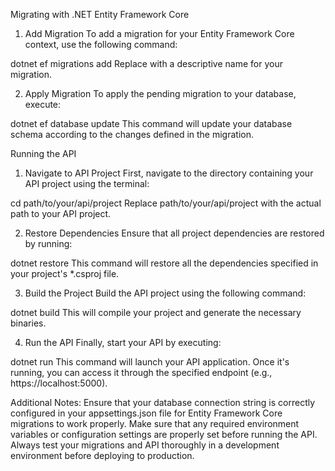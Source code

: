 Migrating with .NET Entity Framework Core
1. Add Migration
To add a migration for your Entity Framework Core context, use the following command:

dotnet ef migrations add <MigrationName>
Replace <MigrationName> with a descriptive name for your migration.

2. Apply Migration
To apply the pending migration to your database, execute:

dotnet ef database update
This command will update your database schema according to the changes defined in the migration.

Running the API
1. Navigate to API Project
First, navigate to the directory containing your API project using the terminal:


cd path/to/your/api/project
Replace path/to/your/api/project with the actual path to your API project.

2. Restore Dependencies
Ensure that all project dependencies are restored by running:

dotnet restore
This command will restore all the dependencies specified in your project's *.csproj file.

3. Build the Project
Build the API project using the following command:

dotnet build
This will compile your project and generate the necessary binaries.

4. Run the API
Finally, start your API by executing:

dotnet run
This command will launch your API application. Once it's running, you can access it through the specified endpoint (e.g., https://localhost:5000).

Additional Notes:
Ensure that your database connection string is correctly configured in your appsettings.json file for Entity Framework Core migrations to work properly.
Make sure that any required environment variables or configuration settings are properly set before running the API.
Always test your migrations and API thoroughly in a development environment before deploying to production.